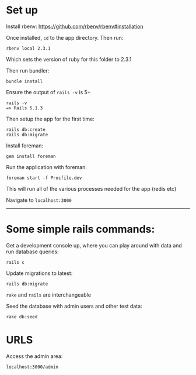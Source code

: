 # Set up

Install rbenv: https://github.com/rbenv/rbenv#installation

Once installed, `cd` to the app directory. Then run:

```
rbenv local 2.3.1
```

Which sets the version of ruby for this folder to 2.3.1

Then run bundler:

```
bundle install
```

Ensure the output of `rails -v` is 5+

```
rails -v
=> Rails 5.1.3
```

Then setup the app for the first time:

```
rails db:create
rails db:migrate
```

Install foreman:

```
gem install foreman
```

Run the application with foreman:

```
foreman start -f Procfile.dev
```

This will run all of the various processes needed for the app (redis etc)

Navigate to `localhost:3000`

---

# Some simple rails commands:

Get a development console up, where you can play around with data and run database queries:

```
rails c
```

Update migrations to latest:

```
rails db:migrate
```
`rake` and `rails` are interchangeable

Seed the database with admin users and other test data:

```
rake db:seed
```

# URLS

Access the admin area:

```
localhost:3000/admin
```


